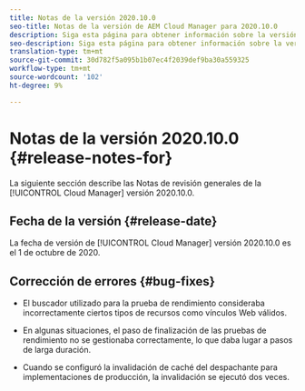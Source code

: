 ```yaml
---
title: Notas de la versión 2020.10.0
seo-title: Notas de la versión de AEM Cloud Manager para 2020.10.0
description: Siga esta página para obtener información sobre la versión 2020.10.0 de Cloud Manager
seo-description: Siga esta página para obtener información sobre la versión 2020.10.0 de AEM Cloud Manager
translation-type: tm+mt
source-git-commit: 30d782f5a095b1b07ec4f2039def9ba30a559325
workflow-type: tm+mt
source-wordcount: '102'
ht-degree: 9%

---
```


# Notas de la versión 2020.10.0 {#release-notes-for}

La siguiente sección describe las Notas de revisión generales de la [!UICONTROL Cloud Manager] versión 2020.10.0.

## Fecha de la versión {#release-date}

La fecha de versión de [!UICONTROL Cloud Manager] versión 2020.10.0 es el 1 de octubre de 2020.

## Corrección de errores {#bug-fixes}

* El buscador utilizado para la prueba de rendimiento consideraba incorrectamente ciertos tipos de recursos como vínculos Web válidos.

* En algunas situaciones, el paso de finalización de las pruebas de rendimiento no se gestionaba correctamente, lo que daba lugar a pasos de larga duración.

* Cuando se configuró la invalidación de caché del despachante para implementaciones de producción, la invalidación se ejecutó dos veces.